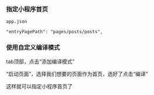 ### 指定小程序首页

`app.json`

```
"entryPagePath": "pages/posts/posts",
```



### 使用自定义编译模式

tab顶部，点击“添加编译模式”

“启动页面”，选择我们想要的页面作为首页，选好了点击“编译”

这样就可以指定小程序首页了

